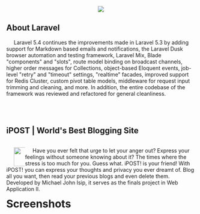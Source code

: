 <p align="center"><img src="https://github.com/mj-isip23/WebApp2---Project/blob/master/screenshots/laravel.png"></p>

## About Laravel

<p style="text-indent: 20px"> Laravel 5.4 continues the improvements made in Laravel 5.3 by adding support for Markdown based emails and notifications, the Laravel Dusk browser automation and testing framework, Laravel Mix, Blade "components" and "slots", route model binding on broadcast channels, higher order messages for Collections, object-based Eloquent events, job-level "retry" and "timeout" settings, "realtime" facades, improved support for Redis Cluster, custom pivot table models, middleware for request input trimming and cleaning, and more. In addition, the entire codebase of the framework was reviewed and refactored for general cleanliness. </p>

<br><br>

## iPOST | World's Best Blogging Site 

<p style="text-indent: 20px; float: right"><img src="https://github.com/mj-isip23/WebApp2---Project/blob/master/screenshots/iPOST%20Logo.png" style="float: left; height: 50px"> Have you ever felt that urge to let your anger out? Express your feelings without someone knowing about it? The times where the stress is too much for you. Guess what. iPOST! is your friend! With iPOST! you can express your thoughts and privacy you ever dreamt of. Blog all you want, then read your previous blogs and even delete them. Developed by Michael John Isip, it serves as the finals project in Web Application II. </p>

# Screenshots
